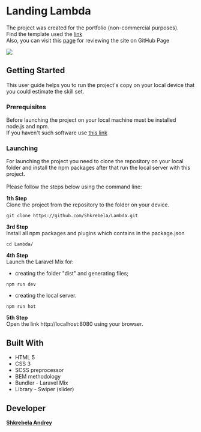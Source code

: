 # Landing Lambda
The project was created for the portfolio (non-commercial purposes).<br> 
Find the template used the [link](https://www.oxygenna.com/freebies/free-one-page-psd-template) <br> 
Also, you can visit this [page](https://shkrebela.github.io/Lambda/) for reviewing the site on GitHub Page 

![](https://github.com/Shkrebela/TEST/blob/master/ezgif.com-optimize.gif?raw=true)

## Getting Started
This user guide helps you to run the project's copy on your local device that you could estimate the skill set.

### Prerequisites
Before launching the project on your local machine must be installed node.js and npm.<br>
If you haven't such software use [this link](https://nodejs.org/uk/download/package-manager/)

### Launching

For launching the project you need to clone the repository on your local folder and install the npm packages after that run the local server with this project.  
<br> 
Please follow the steps below using the command line:

**1th Step**<br> 
Clone the project from the repository to the folder on your device.
```
git clone https://github.com/Shkrebela/Lambda.git
```
**3rd Step**<br> 
Install all npm packages and plugins which contains in the package.json 
```
cd Lambda/
```
**4th Step**<br>
Launch the Laravel Mix for:<br> 
- creating the folder "dist" and generating files;<br> 

```
npm run dev 
```
- creating the local server. 
```
npm run hot 
```
**5th Step**<br>
Open the link http://localhost:8080 using your browser.

## Built With

* HTML 5
* CSS 3
* SCSS preprocessor
* BEM methodology
* Bundler - Laravel Mix
* Library - Swiper (slider)

## Developer
**[Shkrebela Andrey](https://www.linkedin.com/in/andrey-shkrebela-41187518b/)** 
